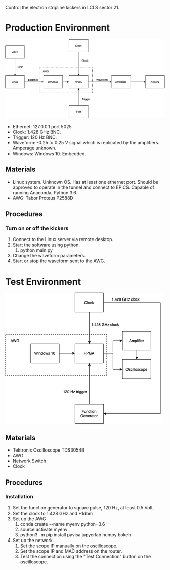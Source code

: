 Control the electron stripline kickers in LCLS sector 21.

# Production Environment

![](production.png)

- Ethernet: 127.0.0.1 port 5025.
- Clock: 1.428 GHz BNC.
- Trigger: 120 Hz BNC.
- Waveform: -0.25 to 0.25 V signal which is replicated by the amplifiers. Amperage unknown.
- Windows: Windows 10. Embedded.

## Materials

- Linux system. Unknown OS. Has at least one ethernet port. Should be approved to operate in the tunnel and connect to EPICS. Capable of running Anaconda, Python 3.6.
- AWG: Tabor Proteus P2588D

## Procedures

### Turn on or off the kickers

1. Connect to the Linux server via remote desktop.
1. Start the software using python.
	1. python main.py
1. Change the waveform parameters.
1. Start or stop the waveform sent to the AWG.

# Test Environment

![](test-diagram.png)

## Materials

- Tektronix Oscilloscope TDS3054B
- AWG
- Network Switch
- Clock

## Procedures

### Installation

1. Set the function generator to square pulse, 120 Hz, at least 0.5 Volt.
1. Set the clock to 1.428 GHz and +1dbm
1. Set up the AWG
   1. conda create --name myenv python=3.6
   1. source activate myenv
   1. python3 -m pip install pyvisa jupyerlab numpy bokeh
1. Set up the network.
    1. Set the scope IP manually on the oscilloscope.
    1. Set the scope IP and MAC address on the router.
    1. Test the connection using the "Test Connection" button on the oscilloscope.
